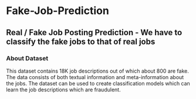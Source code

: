 # Fake-Job-Prediction
## Real / Fake Job Posting Prediction - We have to classify the fake jobs to that of real jobs

### About Dataset
This dataset contains 18K job descriptions out of which about 800 are fake. The data consists of both textual information and meta-information about the jobs. The dataset can be used to create classification models which can learn the job descriptions which are fraudulent.
